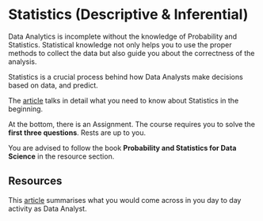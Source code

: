 # Statistics (Descriptive & Inferential)

Data Analytics is incomplete without the knowledge of Probability and Statistics. Statistical knowledge not only helps you to use the proper methods to collect the data but also guide you about the correctness of the analysis.

Statistics is a crucial process behind how Data Analysts make decisions based on data, and predict.

The [article](https://dsft.code-data-ai.com/stats-1/) talks in detail what you need to know about Statistics in the beginning.

At the bottom, there is an Assignment. The course requires you to solve the **first three questions**. Rests are up to you.

You are advised to follow the book **Probability and Statistics for Data Science** in the resource section.


## Resources

This [article](https://medium.com/datadriveninvestor/inferential-statistics-ce8f8f21b3ab) summarises what you would come across in you day to day activity as Data Analyst.
